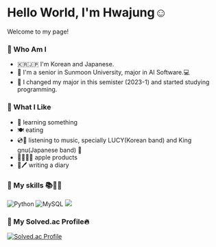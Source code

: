 <h1>Hello World, I'm Hwajung☺️
</h1>
Welcome to my page! 


### 🌟 Who Am I 
- 🇰🇷🇯🇵 I'm Korean and Japanese.
- 📝 I'm a senior in Sunmoon University, major in AI Software.💻
- 📝 I changed my major in this semister (2023-1) and started studying programming. 



### 🌟 What I Like
- 📝 learning something
- 🍽️ eating 
- 💿💙 listening to music, specially LUCY(Korean band) and King gnu(Japanese band) 💙
- 👩🏻‍💻🍎 apple products  
- 📖🖊️ writing a diary



### 🌟 My skills 📚💪🏻

![Python](https://img.shields.io/badge/Python-3776AB.svg?&style=for-the-badge&logo=Python&logoColor=white)
![MySQL](https://img.shields.io/badge/MySQL-4479A1.svg?&amp;style=for-the-badge&amp;logo=MySQL&amp;logoColor=white)
<img src="https://img.shields.io/badge/javascript-F7DF1E?style=for-the-badge&logo=javascript&logoColor=black">




### 🌟 My Solved.ac Profile🔥
[![Solved.ac Profile](http://mazassumnida.wtf/api/v2/generate_badge?boj=lyong4432)](https://solved.ac/lyong4432)


<!--
**lyong4432/lyong4432** is a ✨ _special_ ✨ repository because its `README.md` (this file) appears on your GitHub profile.

Here are some ideas to get you started:


- 🔭 I’m currently working on ...
- 🌱 I’m currently learning ...
- 👯 I’m looking to collaborate on ...
- 🤔 I’m looking for help with ...
- 💬 Ask me about ...
- 📫 How to reach me: ...
- 😄 Pronouns: ...
- ⚡ Fun fact: ...
-->
